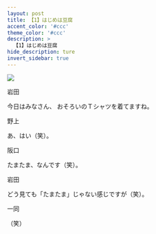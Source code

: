 ```yaml
---
layout: post
title: 【1】はじめは豆腐
accent_color: '#ccc'
theme_color: '#ccc'
description: >
  【1】はじめは豆腐
hide_description: ture
invert_sidebar: true
---
```


![](../img/mainvisual1.jpg)

岩田

今日はみなさん、
おそろいのＴシャツを着てますね。

野上

あ、はい（笑）。

阪口

たまたま、なんです（笑）。

岩田

どう見ても「たまたま」じゃない感じですが（笑）。

一同

（笑）